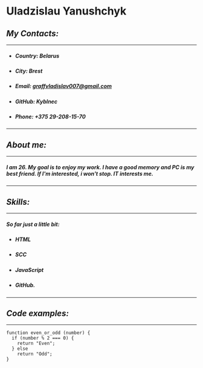 # **Uladzislau Yanushchyk**

## *My Contacts:*
---
* ##### **Country**: Belarus
* ##### **City**: Brest
* ##### **Email**: graffvladislav007@gmail.com
* ##### **GitHub**: Kyblnec
* ##### **Phone**: +375 29-208-15-70
---
## *About me:*
---
##### I am 26. My goal is to enjoy my work. I have a good memory and PC is my best friend. If I'm interested, i won't stop. IT interests me.
---
## *Skills:*
---
##### So far just a little bit:
* ##### HTML
* ##### SCC
* ##### JavaScript
* ##### GitHub.
---
## *Code examples:*
---
```
function even_or_odd (number) {
  if (number % 2 === 0) {
    return "Even";
  } else 
    return "Odd";
}
```